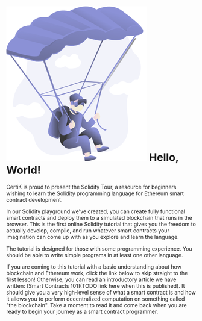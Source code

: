 # ![Image of Parachuate](/static/assets/parachute.png#parachute) Hello, World!

CertiK is proud to present the Solidity Tour, a resource for beginners wishing to learn the Solidity programming language for Ethereum smart contract development.

In our Solidity playground we've created, you can create fully functional smart contracts and deploy them to a simulated blockchain that runs in the browser. This is the first online Solidity tutorial that gives you the freedom to actually develop, compile, and run whatever smart contracts your imagination can come up with as you explore and learn the language.

The tutorial is designed for those with some programming experience. You should be able to write simple programs in at least one other language.

If you are coming to this tutorial with a basic understanding about how blockchain and Ethereum work, click the link below to skip straight to the first lesson! Otherwise, you can read an introductory article we have written: [Smart Contracts 101](TODO link here when this is published). It should give you a very high-level sense of what a smart contract is and how it allows you to perform decentralized computation on something called "the blockchain". Take a moment to read it and come back when you are ready to begin your journey as a smart contract programmer.
